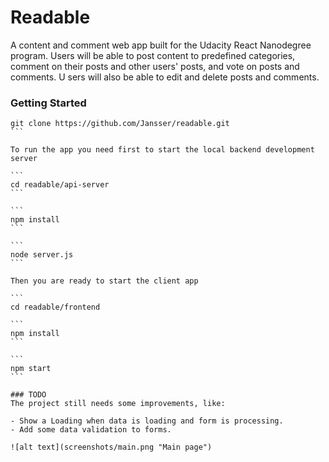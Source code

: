 # Readable

A content and comment web app built for the Udacity React Nanodegree program. 
Users will be able to post content to predefined categories, comment on their posts and other users' posts, and vote on posts and comments. U
sers will also be able to edit and delete posts and comments.

### Getting Started

``````
git clone https://github.com/Jansser/readable.git
```

To run the app you need first to start the local backend development server

```
cd readable/api-server
```

```
npm install
```

```
node server.js
```

Then you are ready to start the client app

```
cd readable/frontend

```
npm install
```

```
npm start
```

### TODO
The project still needs some improvements, like:

- Show a Loading when data is loading and form is processing.
- Add some data validation to forms.

![alt text](screenshots/main.png "Main page")